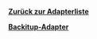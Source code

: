[**Zurück zur Adapterliste**](/adapterref/adapterliste.md)

[**Backitup-Adapter**](/adapterref/docs/iobroker.backitup/de/README.md)